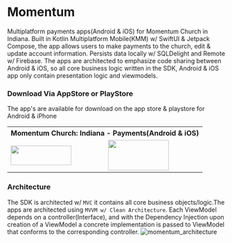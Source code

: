 # Momentum
Multiplatform payments apps(Android & iOS) for Momentum Church in Indiana. Built in Kotlin Multiplatform Mobile(KMM) w/ SwiftUI & Jetpack Compose, the app allows users to make payments to the church, edit & update account information. Persists data locally w/ SQLDelight and Remote w/ Firebase. The apps are architected to emphasize code sharing between Android & iOS, so all core business logic written in the SDK, Android & iOS app only contain presentation logic and viewmodels.

### Download Via AppStore or PlayStore
The app's are available for download on the app store & playstore for Android & iPhone
<table>
  <tr>
    <th colspan="2"> <b>Momentum Church: Indiana - Payments(Android & iOS)</b> </th>
    
  </tr>
  <tr>   
     <td> <a href="https://apps.apple.com/us/app/momentum-church-indiana/id1637040037"  target="_blank" rel="noopener noreferrer"><img src="https://user-images.githubusercontent.com/49708426/137259580-5fbacaac-7fd3-4946-9412-7f1447e19075.png" width=140 height=45></a></td>
    <td><a href="https://play.google.com/store/apps/details?id=com.mwaibanda.momentum.android"  target="_blank" rel="noopener noreferrer"><img src="https://user-images.githubusercontent.com/49708426/152633576-d28488c9-68e1-4d5e-9922-b502e74d5c00.png"  width=140 height=70></a></td>
  </tr>
</table>

### Architecture
The SDK is architected w/ `MVC` it contains all core business objects/logic.The apps are architected using `MVVM w/ Clean Architecture`. Each ViewModel depends on a controller(Interface), and with the Dependency Injection upon creation of a ViewModel a concrete implementation is passed to ViewModel that conforms to the corresponding controller.
![momentum_architecture](https://user-images.githubusercontent.com/49708426/184673790-630a501f-9372-41bf-bf7a-a9ee99086c68.png)


